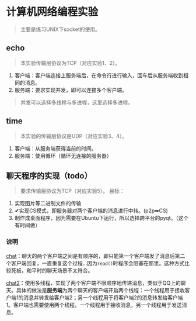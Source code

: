 # 计算机网络编程实验
> 主要是练习UNIX下socket的使用。
## echo
> 本实验传输层协议为TCP（对应实验1、2）。
1. 客户端：客户端连接上服务端后，在命令行进行输入，回车后从服务端收到相同的消息。
2. 服务端：要求实现并发，即可以连接多个客户端。
> 并发可以选择多线程与多进程，这里选择多进程。

## time
> 本实验的传输层协议是UDP（对应实验3、4）。
1. 客户端：从服务端获得当前的时间。
2. 服务端：使用循环（循环无连接的服务器）

## 聊天程序的实现（todo）
> 要求传输层协议为TCP（对应实验5）。
目标：
1. 实现图片等二进制文件的传输
2. ✔实现CS模式，即服务器对两个客户端的消息进行中转。(p2p➡CS)
3. 制作成桌面程序，因为需要在Ubuntu下运行，所以选择跨平台的pyqt。（这个有时间做）

### 说明
[chat](./chat)：聊天的两个客户端之间是有顺序的，即只能第一个客户端发了消息后第二个客户端回复，一直重复这个过程...因为`read()`时程序会阻塞在那里。这种方式比较死板，和平时的聊天场景不太符合。

[chat2](./chat2)：使用多线程，实现了两个客户端不限顺序地传递消息，类似于QQ上的聊天。具体的做法是**服务端**为两个聊天的客户端开启两个线程：一个线程用于接收客户端1的消息并转发给客户端2；另一个线程用于将客户端2的消息转发给客户端1。客户端也需要使用两个线程，一个线程用于接收消息，另一个线程用于发送消息。